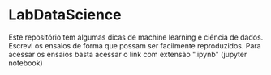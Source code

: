 # LabDataScience
Este repositório tem algumas dicas de machine learning e  ciência de dados.
Escrevi os ensaios de forma que  possam ser facilmente reproduzidos.
Para acessar os ensaios basta acessar o link com extensão  ".ipynb" (jupyter notebook)
